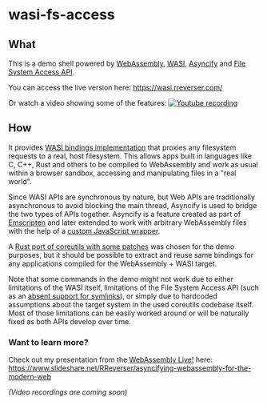 # wasi-fs-access

## What

This is a demo shell powered by [WebAssembly](https://webassembly.org/), [WASI](https://wasi.dev/), [Asyncify](https://emscripten.org/docs/porting/asyncify.html) and [File System Access API](https://wicg.github.io/file-system-access/).

You can access the live version here: https://wasi.rreverser.com/

Or watch a video showing some of the features: [![Youtube recording](https://user-images.githubusercontent.com/557590/95856904-b16b2300-0d52-11eb-9726-5ce4f2df7915.png)](https://youtu.be/qRmO-8b4WmE)

## How

It provides [WASI bindings implementation](https://github.com/GoogleChromeLabs/wasi-fs-access/blob/main/src/bindings.ts#LC511:~:text=getWasiImports()%20%7B) that proxies any filesystem requests to a real, host filesystem. This allows apps built in languages like C, C++, Rust and others to be compiled to WebAssembly and work as usual within a browser sandbox, accessing and manipulating files in a "real world".

Since WASI APIs are synchronous by nature, but Web APIs are traditionally asynchronous to avoid blocking the main thread, Asyncify is used to bridge the two types of APIs together. Asyncify is a feature created as part of [Emscripten](https://emscripten.org/) and later extended to work with arbitrary WebAssembly files with the help of a [custom JavaScript wrapper](https://github.com/GoogleChromeLabs/asyncify).

A [Rust port of coreutils with some patches](https://github.com/RReverser/coreutils) was chosen for the demo purposes, but it should be possible to extract and reuse same bindings for any applications compiled for the WebAssembly + WASI target.

Note that some commands in the demo might not work due to either limitations of the WASI itself, limitations of the File System Access API (such as an [absent support for symlinks](https://github.com/WICG/file-system-access/issues/113)), or simply due to hardcoded assumptions about the target system in the used coreutils codebase itself. Most of those limitations can be easily worked around or will be naturally fixed as both APIs develop over time.

### Want to learn more?

Check out my presentation from the [WebAssembly Live!](https://webassembly.live/) here: https://www.slideshare.net/RReverser/asyncifying-webassembly-for-the-modern-web

_(Video recordings are coming soon)_
